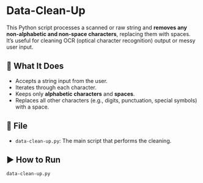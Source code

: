 # Data-Clean-Up

This Python script processes a scanned or raw string and **removes any non-alphabetic and non-space characters**, replacing them with spaces. It’s useful for cleaning OCR (optical character recognition) output or messy user input.

## 🧠 What It Does

- Accepts a string input from the user.
- Iterates through each character.
- Keeps only **alphabetic characters** and **spaces**.
- Replaces all other characters (e.g., digits, punctuation, special symbols) with a space.

## 📁 File

- `data-clean-up.py`: The main script that performs the cleaning.

## ▶️ How to Run

```bash
data-clean-up.py
